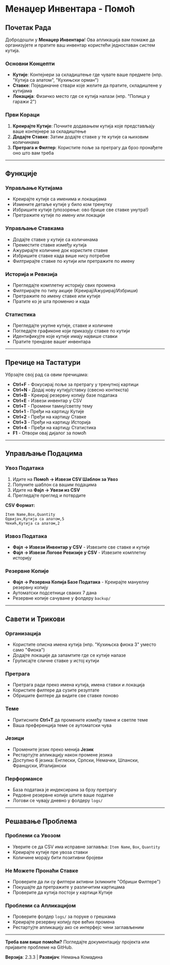 # Менаџер Инвентара - Помоћ

## Почетак Рада

Добродошли у **Менаџер Инвентара**! Ова апликација вам помаже да организујете и пратите ваш инвентар користећи једноставан систем кутија.

### Основни Концепти

- **Кутије**: Контејнери за складиштење где чувате ваше предмете (нпр. "Кутија са алатом", "Кухињски орман")
- **Ставке**: Појединачне ствари које желите да пратите, складиштене у кутијама
- **Локација**: Физичко место где се кутија налази (нпр. "Полица у гаражи 2")

### Први Кораци

1. **Креирајте Кутије**: Почните додавањем кутија које представљају ваше контејнере за складиштење
2. **Додајте Ставке**: Затим додајте ставке у те кутије са њиховим количинама
3. **Претрага и Филтер**: Користите поље за претрагу да брзо пронађете оно што вам треба

---

## Функције

### Управљање Кутијама
- Креирајте кутије са именима и локацијама
- Измените детаље кутије у било ком тренутку
- Избришите кутије (упозорење: ово брише све ставке унутра!)
- Претражите кутије по имену или локацији

### Управљање Ставкама
- Додајте ставке у кутије са количинама
- Преместите ставке између кутија
- Ажурирајте количине док користите ставке
- Избришите ставке када више нису потребне
- Филтрирајте ставке по кутији или претражите по имену

### Историја и Ревизија
- Прегледајте комплетну историју свих промена
- Филтрирајте по типу акције (Креирај/Ажурирај/Избриши)
- Претражите по имену ставке или кутије
- Пратите ко је шта променио и када

### Статистика
- Прегледајте укупне кутије, ставке и количине
- Погледајте графиконе који приказују ставке по кутији
- Идентификујте које кутије имају највише ставки
- Пратите трендове вашег инвентара

---

## Пречице на Тастатури

Убрзајте свој рад са овим пречицама:

- **Ctrl+F** - Фокусирај поље за претрагу у тренутној картици
- **Ctrl+N** - Додај нову кутију/ставку (свесно контекста)
- **Ctrl+B** - Креирај резервну копију базе података
- **Ctrl+E** - Извези инвентар у CSV
- **Ctrl+T** - Промени тамну/светлу тему
- **Ctrl+1** - Пређи на картицу Кутије
- **Ctrl+2** - Пређи на картицу Ставке
- **Ctrl+3** - Пређи на картицу Историја
- **Ctrl+4** - Пређи на картицу Статистика
- **F1** - Отвори овај дијалог за помоћ

---

## Управљање Подацима

### Увоз Података
1. Идите на **Помоћ → Извези CSV Шаблон за Увоз**
2. Попуните шаблон са вашим подацима
3. Идите на **Фајл → Увези из CSV**
4. Прегледајте преглед и потврдите

**CSV Формат:**
```
Item Name,Box,Quantity
Одвијач,Кутија са алатом,5
Чекић,Кутија са алатом,2
```

### Извоз Података
- **Фајл → Извези Инвентар у CSV** - Извезите све ставке и кутије
- **Фајл → Извези Логове Ревизије у CSV** - Извезите комплетну историју

### Резервне Копије
- **Фајл → Резервна Копија Базе Података** - Креирајте мануелну резервну копију
- Аутоматски подсетници сваких 7 дана
- Резервне копије сачуване у фолдеру `backup/`

---

## Савети и Трикови

### Организација
- Користите описна имена кутија (нпр. "Кухињска фиока 3" уместо само "Фиока")
- Додајте локације да запамтите где се кутије налазе
- Груписајте сличне ставке у истој кутији

### Претрага
- Претрага ради преко имена кутија, имена ставки и локација
- Користите филтере да сузите резултате
- Обришите филтере да видите све ставке поново

### Теме
- Притисните **Ctrl+T** да промените између тамне и светле теме
- Ваша преференција теме се аутоматски чува

### Језици
- Промените језик преко менија **Језик**
- Рестартујте апликацију након промене језика
- Доступно 6 језика: Енглески, Српски, Немачки, Шпански, Француски, Италијански

### Перформансе
- База података је индексирана за брзу претрагу
- Редовне резервне копије штите ваше податке
- Логови се чувају дневно у фолдеру `logs/`

---

## Решавање Проблема

### Проблеми са Увозом
- Уверите се да CSV има исправне заглавља: `Item Name`, `Box`, `Quantity`
- Креирајте кутије пре увоза ставки
- Количине морају бити позитивни бројеви

### Не Можете Пронаћи Ставке
- Проверите да ли су филтери активни (кликните "Обриши Филтере")
- Покушајте да претражите у различитим картицама
- Проверите да кутија постоји у картици Кутије

### Проблеми са Апликацијом
- Проверите фолдер `logs/` за поруке о грешкама
- Креирајте резервну копију пре већих промена
- Рестартујте апликацију ако се интерфејс чини заглављеним

---

**Треба вам више помоћи?** Погледајте документацију пројекта или пријавите проблеме на GitHub.

**Верзија**: 2.3.3 | **Развијач**: Немања Комадина
